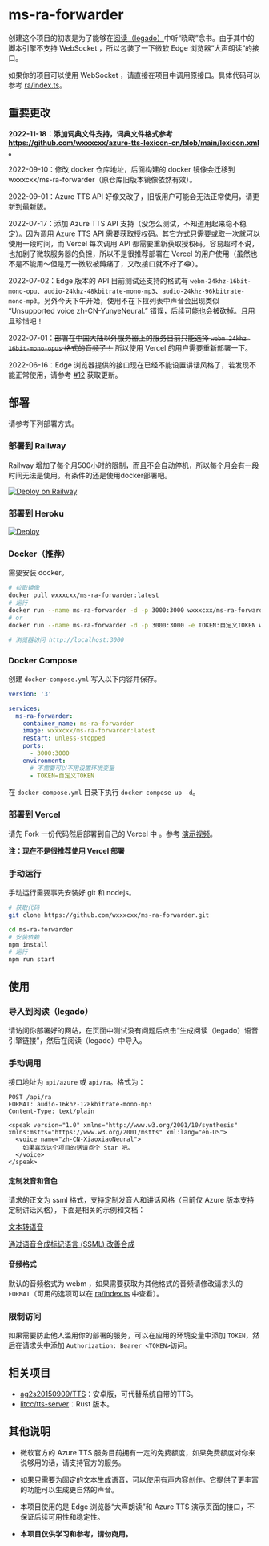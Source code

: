 # ms-ra-forwarder

创建这个项目的初衷是为了能够在[阅读（legado）](https://github.com/gedoor/legado)中听“晓晓”念书。由于其中的脚本引擎不支持 WebSocket ，所以包装了一下微软 Edge 浏览器“大声朗读”的接口。

如果你的项目可以使用 WebSocket ，请直接在项目中调用原接口。具体代码可以参考 [ra/index.ts](ra/index.ts)。

## 重要更改

**2022-11-18：添加词典文件支持，词典文件格式参考 https://github.com/wxxxcxx/azure-tts-lexicon-cn/blob/main/lexicon.xml 。**

2022-09-10：修改 docker 仓库地址，后面构建的 docker 镜像会迁移到 wxxxcxx/ms-ra-forwarder（原仓库旧版本镜像依然有效）。

2022-09-01：Azure TTS API 好像又改了，旧版用户可能会无法正常使用，请更新到最新版。

2022-07-17：添加 Azure TTS API 支持（没怎么测试，不知道用起来稳不稳定）。因为调用 Azure TTS API 需要获取授权码。其它方式只需要或取一次就可以使用一段时间，而 Vercel 每次调用 API 都需要重新获取授权码。容易超时不说，也加剧了微软服务器的负担，所以不是很推荐部署在 Vercel 的用户使用（虽然也不是不能用～但是万一微软被薅痛了，又改接口就不好了😂）。

2022-07-02：Edge 版本的 API 目前测试还支持的格式有 `webm-24khz-16bit-mono-opu`、`audio-24khz-48kbitrate-mono-mp3`、`audio-24khz-96kbitrate-mono-mp3`。另外今天下午开始，使用不在下拉列表中声音会出现类似 “Unsupported voice zh-CN-YunyeNeural.” 错误，后续可能也会被砍掉。且用且珍惜吧！

2022-07-01：~~部署在中国大陆以外服务器上的服务目前只能选择 `webm-24khz-16bit-mono-opus` 格式的音频了！~~ 所以使用 Vercel 的用户需要重新部署一下。

2022-06-16：Edge 浏览器提供的接口现在已经不能设置讲话风格了，若发现不能正常使用，请参考 [#12](https://github.com/wxxxcxx/ms-ra-forwarder/issues/12#issuecomment-1157271193) 获取更新。


## 部署

请参考下列部署方式。


### 部署到 Railway

Railway 增加了每个月500小时的限制，而且不会自动停机，所以每个月会有一段时间无法是使用。有条件的还是使用docker部署吧。

[![Deploy on Railway](https://railway.app/button.svg)](https://railway.app/new/template/p8RU3T?referralCode=dU-T1V)

### 部署到 Heroku


[![Deploy](https://www.herokucdn.com/deploy/button.svg)](https://heroku.com/deploy)


### Docker（推荐）

需要安装 docker。

``` bash
# 拉取镜像
docker pull wxxxcxx/ms-ra-forwarder:latest
# 运行
docker run --name ms-ra-forwarder -d -p 3000:3000 wxxxcxx/ms-ra-forwarder
# or
docker run --name ms-ra-forwarder -d -p 3000:3000 -e TOKEN:自定义TOKEN wxxxcxx/ms-ra-forwarder

# 浏览器访问 http://localhost:3000
```

### Docker Compose

创建 `docker-compose.yml` 写入以下内容并保存。

``` yaml
version: '3'

services:
  ms-ra-forwarder:
    container_name: ms-ra-forwarder
    image: wxxxcxx/ms-ra-forwarder:latest
    restart: unless-stopped
    ports:
      - 3000:3000
    environment:
      # 不需要可以不用设置环境变量
      - TOKEN=自定义TOKEN
```

在 `docker-compose.yml` 目录下执行 `docker compose up -d`。

### 部署到 Vercel

请先 Fork 一份代码然后部署到自己的 Vercel 中 。参考 [演示视频](https://www.youtube.com/watch?v=vRC6umZp8hI)。

**注：现在不是很推荐使用 Vercel 部署**


### 手动运行

手动运行需要事先安装好 git 和 nodejs。

```bash
# 获取代码
git clone https://github.com/wxxxcxx/ms-ra-forwarder.git

cd ms-ra-forwarder
# 安装依赖
npm install 
# 运行
npm run start
```

## 使用

### 导入到阅读（legado）

请访问你部署好的网站，在页面中测试没有问题后点击“生成阅读（legado）语音引擎链接”，然后在阅读（legado）中导入。

### 手动调用

接口地址为 `api/azure` 或 `api/ra`。格式为：
```
POST /api/ra
FORMAT: audio-16khz-128kbitrate-mono-mp3
Content-Type: text/plain

<speak version="1.0" xmlns="http://www.w3.org/2001/10/synthesis" xmlns:mstts="https://www.w3.org/2001/mstts" xml:lang="en-US">
  <voice name="zh-CN-XiaoxiaoNeural">
    如果喜欢这个项目的话请点个 Star 吧。
  </voice>
</speak>
```

#### 定制发音和音色
请求的正文为 ssml 格式，支持定制发音人和讲话风格（目前仅 Azure 版本支持定制讲话风格），下面是相关的示例和文档：

[文本转语音](https://azure.microsoft.com/zh-cn/services/cognitive-services/text-to-speech/#overview)

[通过语音合成标记语言 (SSML) 改善合成](https://docs.microsoft.com/zh-cn/azure/cognitive-services/speech-service/speech-synthesis-markup?tabs=csharp)



#### 音频格式
默认的音频格式为 webm ，如果需要获取为其他格式的音频请修改请求头的 `FORMAT`（可用的选项可以在 [ra/index.ts](ra/index.ts#L5) 中查看）。

### 限制访问

如果需要防止他人滥用你的部署的服务，可以在应用的环境变量中添加 `TOKEN`，然后在请求头中添加 `Authorization: Bearer <TOKEN>`访问。

## 相关项目

- [ag2s20150909/TTS](https://github.com/ag2s20150909/TTS)：安卓版，可代替系统自带的TTS。
- [litcc/tts-server](https://github.com/litcc/tts-server)：Rust 版本。

## 其他说明

- 微软官方的 Azure TTS 服务目前拥有一定的免费额度，如果免费额度对你来说够用的话，请支持官方的服务。

- 如果只需要为固定的文本生成语音，可以使用[有声内容创作](https://speech.microsoft.com/audiocontentcreation)。它提供了更丰富的功能可以生成更自然的声音。

- 本项目使用的是 Edge 浏览器“大声朗读”和 Azure TTS 演示页面的接口，不保证后续可用性和稳定性。

- **本项目仅供学习和参考，请勿商用。**
